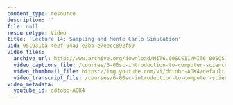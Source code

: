 ```yaml
---
content_type: resource
description: ''
file: null
resourcetype: Video
title: 'Lecture 14: Sampling and Monte Carlo Simulation'
uid: 951931ca-4e2f-04a1-e3bb-e7eecc892f59
video_files:
  archive_url: http://www.archive.org/download/MIT6.00SCS11/MIT6_00SCS11_lec14_300k.mp4
  video_captions_file: /courses/6-00sc-introduction-to-computer-science-and-programming-spring-2011/5bd244e222975b3d85e5370e0f0ca2c1_ddtobc-AOK4.vtt
  video_thumbnail_file: https://img.youtube.com/vi/ddtobc-AOK4/default.jpg
  video_transcript_file: /courses/6-00sc-introduction-to-computer-science-and-programming-spring-2011/7bb12d95f0af666d115faadc318152e9_ddtobc-AOK4.pdf
video_metadata:
  youtube_id: ddtobc-AOK4
---
```

